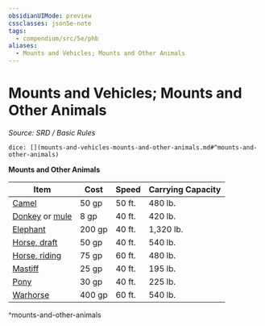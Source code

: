 ```yaml
---
obsidianUIMode: preview
cssclasses: json5e-note
tags:
  - compendium/src/5e/phb
aliases:
  - Mounts and Vehicles; Mounts and Other Animals
---
```

# Mounts and Vehicles; Mounts and Other Animals
*Source: SRD / Basic Rules* 

`dice: [](mounts-and-vehicles-mounts-and-other-animals.md#^mounts-and-other-animals)`

**Mounts and Other Animals**

| Item | Cost | Speed | Carrying Capacity |
|------|------|-------|-------------------|
| [Camel](compendium/items/camel.md) | 50 gp | 50 ft. | 480 lb. |
| [Donkey](compendium/items/donkey.md) or [mule](compendium/items/mule.md) | 8 gp | 40 ft. | 420 lb. |
| [Elephant](compendium/items/elephant.md) | 200 gp | 40 ft. | 1,320 lb. |
| [Horse, draft](compendium/items/draft-horse.md) | 50 gp | 40 ft. | 540 lb. |
| [Horse, riding](compendium/items/riding-horse.md) | 75 gp | 60 ft. | 480 lb. |
| [Mastiff](compendium/items/mastiff.md) | 25 gp | 40 ft. | 195 lb. |
| [Pony](compendium/items/pony.md) | 30 gp | 40 ft. | 225 lb. |
| [Warhorse](compendium/items/warhorse.md) | 400 gp | 60 ft. | 540 lb. |
^mounts-and-other-animals